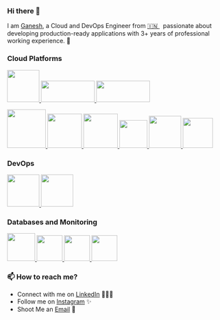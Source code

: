 ### Hi there 👋

<!--
**** is a ✨ _special_ ✨ repository because its `README.md` (this file) appears on your GitHub profile.
-->

I am [Ganesh](https://www.linkedin.com/in/ganesh-shinde-445701119/), a Cloud and DevOps Engineer from [🇮🇳 ](https://en.wikipedia.org/wiki/India)&nbsp; passionate about developing production-ready applications with 3+ years of professional working experience. 🎯

### Cloud Platforms
 <p float="left">
  <a href="https://aws.amazon.com/" target="_blank" >
    <img src="https://upload.wikimedia.org/wikipedia/commons/9/93/Amazon_Web_Services_Logo.svg"  height="75" />
  </a> 
  <a href="https://www.oracle.com/in/cloud/" target="_blank" >
    <img src="https://aidanfinn.com/wp-content/uploads/2024/02/OCI-1024x230.png" width="125" height="50" />
  </a>
  <a href="https://www.oracle.com/in/cloud/" target="_blank" >
    <img src="https://www.conseil3d.com/wp-content/uploads/2021/06/logo-microsoft-cloud-azure-png.png" width="125" height="50" />
  </a>
 </p>


<p float="left">
  <a href="https://python.org/" target="_blank" >
    <img src="https://media1.giphy.com/media/KAq5w47R9rmTuvWOWa/giphy.gif"  height="90" />
  </a>
  <a href="https://www.docker.com/" target="_blank" >
    <img src="https://raw.githubusercontent.com/itsksaurabh/itsksaurabh/master/assets/docker.gif"  height="80" /> 
  </a>
  
  <a href="https://www.djangoproject.com/" target="_blank" >
    <img src="https://www.edgica.com/wp-content/files/django-logo-big.jpg"  height="80" /> 
  </a>
  
  <a href="https://docs.gitlab.com/ee/ci/" target="_blank" >
    <img src="https://raw.githubusercontent.com/itsksaurabh/itsksaurabh/master/assets/cicd.gif"  height="65" />
  </a>
  <a href="https://grpc.io/" target="_blank" >
    <img src="https://raw.githubusercontent.com/itsksaurabh/itsksaurabh/master/assets/grpc.gif"  height="75" />
  </a>
  <a href="https://www.w3.org/wiki/The_web_standards_model_-_HTML_CSS_and_JavaScript" target="_blank" >
    <img src="https://raw.githubusercontent.com/itsksaurabh/itsksaurabh/master/assets/html-css-js.png" height="70" />
  </a>
 </p>
  
### DevOps
  
 <p float="left">
  <a href="https://m.do.co/c/3bc2250b7076" target="_blank" >
    <img src="https://raw.githubusercontent.com/itsksaurabh/itsksaurabh/master/assets/do.gif"  height="75" />
  </a> 
  <a href="https://aws.amazon.com/" target="_blank" >
    <img src="https://raw.githubusercontent.com/itsksaurabh/itsksaurabh/master/assets/aws.gif"  height="75" />
  </a>
 </p>
  
### Databases and Monitoring
  
  <a href="https://prometheus.io/" target="_blank" >
    <img src="https://raw.githubusercontent.com/itsksaurabh/itsksaurabh/master/assets/prometheus.gif" height="65" />
  </a>
  <a href="https://www.influxdata.com/" target="_blank" >
    <img src="https://raw.githubusercontent.com/itsksaurabh/itsksaurabh/master/assets/influxdata.gif" height="60" />
  </a>
    <a href="https://www.postgresql.org" target="_blank" >
    <img src="https://www.postgresql.org/media/img/about/press/elephant.png" height="60" />
  </a>
  </a>
    <a href="https://www.mongodb.com/" target="_blank" >
    <img src="https://www.logolynx.com/images/logolynx/cf/cf72126a3551b816d617a06ffb01388b.png" height="60" />
  </a>
  
</p>


### 📫 How to reach me?

 - Connect with me on [LinkedIn](https://www.linkedin.com/in/ganesh-shinde-445701119/) 👨🏻‍💻
 - Follow me on [Instagram](https://www.instagram.com/_._iamganesh_._/) ✨
 - Shoot Me an [Email](mailto:ganeshshinde7111@gmail.com) 💌
